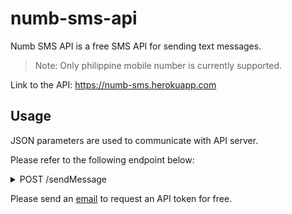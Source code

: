 # numb-sms-api

Numb SMS API is a free SMS API for sending text messages.

>Note: Only philippine mobile number is currently supported.

Link to the API: https://numb-sms.herokuapp.com

## Usage
JSON parameters are used to communicate with API server.

Please refer to the following endpoint below:

<details>
  <summary>POST /sendMessage</summary>
  <table>
    <thead>
      <tr>
        <td>Parameter Name</td>
        <td>Type</td>
        <td>Description</td>
      </tr>
    </thead>
    <tbody>
      <tr>
        <td>api_token</td>
        <td>string</td>
        <td>API token consume.</td>
      </tr>
      <tr>
        <td>recipient</td>
        <td>string</td>
        <td>Recipient's phone number starting with +63 international mobile number format for PH.</td>
      </tr>
      <tr>
        <td>name</td>
        <td>string</td>
        <td>Sender name</td>
      </tr>
      <tr>
        <td>msg</td>
        <td>string</td>
        <td>Desired message to send.</td>
      </tr>
    </tbody>
  </table> 
</details>

Please send an <a href="mailto:twosince85@gmail.com">email</a> to request an API token for free.
